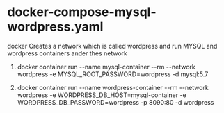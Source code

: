 # docker-compose-mysql-wordpress.yaml
docker Creates a network which is called wordpress and run MYSQL and wordpress containers ander thes network

1) docker container run --name mysql-container --rm --network wordpress -e MYSQL_ROOT_PASSWORD=wordpress -d mysql:5.7

2) docker container run --name wordpress-container --rm --network wordpress -e WORDPRESS_DB_HOST=mysql-container -e WORDPRESS_DB_PASSWORD=wordpress -p 8090:80 -d wordpress
